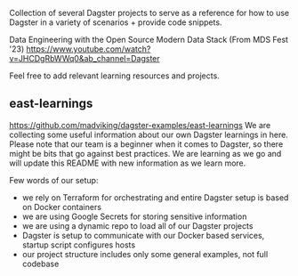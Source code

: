 Collection of several Dagster projects to serve as a reference for how to use Dagster in a variety of scenarios + provide code snippets.

Data Engineering with the Open Source Modern Data Stack (From MDS Fest '23)
https://www.youtube.com/watch?v=JHCDgRbWWq0&ab_channel=Dagster

Feel free to add relevant learning resources and projects.

## east-learnings
https://github.com/madviking/dagster-examples/east-learnings
We are collecting some useful information about our own Dagster learnings in here. Please note that our team is a beginner when it comes to Dagster, so there might be bits that go against best practices. We are learning as we go and will update this README with new information as we learn more.

Few words of our setup:
- we rely on Terraform for orchestrating and entire Dagster setup is based on Docker containers
- we are using Google Secrets for storing sensitive information
- we are using a dynamic repo to load all of our Dagster projects
- Dagster is setup to communicate with our Docker based services, startup script configures hosts
- our project structure includes only some general examples, not full codebase
